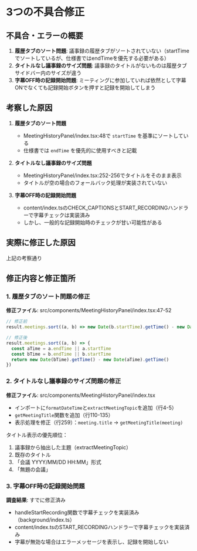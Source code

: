 # 3つの不具合修正

## 不具合・エラーの概要
1. **履歴タブのソート問題**: 議事録の履歴タブがソートされていない（startTimeでソートしているが、仕様書ではendTimeを優先する必要がある）
2. **タイトルなし議事録のサイズ問題**: 議事録のタイトルがないものは履歴タブサイドバー内のサイズが違う
3. **字幕OFF時の記録開始問題**: ミーティングに参加していれば依然として字幕ONでなくても記録開始ボタンを押すと記録を開始してしまう

## 考察した原因
1. **履歴タブのソート問題**
   - MeetingHistoryPanel/index.tsx:48で `startTime` を基準にソートしている
   - 仕様書では `endTime` を優先的に使用すべきと記載

2. **タイトルなし議事録のサイズ問題**
   - MeetingHistoryPanel/index.tsx:252-256でタイトルをそのまま表示
   - タイトルが空の場合のフォールバック処理が実装されていない

3. **字幕OFF時の記録開始問題**
   - content/index.tsのCHECK_CAPTIONSとSTART_RECORDINGハンドラーで字幕チェックは実装済み
   - しかし、一般的な記録開始時のチェックが甘い可能性がある

## 実際に修正した原因
上記の考察通り

## 修正内容と修正箇所

### 1. 履歴タブのソート問題の修正
**修正ファイル**: src/components/MeetingHistoryPanel/index.tsx:47-52

```typescript
// 修正前
result.meetings.sort((a, b) => new Date(b.startTime).getTime() - new Date(a.startTime).getTime())

// 修正後
result.meetings.sort((a, b) => {
  const aTime = a.endTime || a.startTime
  const bTime = b.endTime || b.startTime
  return new Date(bTime).getTime() - new Date(aTime).getTime()
})
```

### 2. タイトルなし議事録のサイズ問題の修正
**修正ファイル**: src/components/MeetingHistoryPanel/index.tsx

- インポートに`formatDateTime`と`extractMeetingTopic`を追加（行4-5）
- `getMeetingTitle`関数を追加（行110-135）
- 表示処理を修正（行259）：`meeting.title` → `getMeetingTitle(meeting)`

タイトル表示の優先順位：
1. 議事録から抽出した主題（extractMeetingTopic）
2. 既存のタイトル
3. 「会議 YYYY/MM/DD HH:MM」形式
4. 「無題の会議」

### 3. 字幕OFF時の記録開始問題
**調査結果**: すでに修正済み
- handleStartRecording関数で字幕チェックを実装済み（background/index.ts）
- content/index.tsのSTART_RECORDINGハンドラーで字幕チェックを実装済み
- 字幕が無効な場合はエラーメッセージを表示し、記録を開始しない